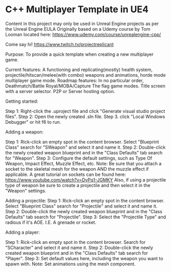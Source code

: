 # C++ Multiplayer Template in UE4
Content in this project may only be used in Unreal Engine projects as per the Unreal Engine EULA
Originally based on a Udemy course by Tom Looman located here: https://www.udemy.com/course/unrealengine-cpp/

Come say hi! https://www.twitch.tv/projectreplicant

Purpose: To provide a quick template when creating a new multiplayer game.

Current features: A functioning and replicating(mostly) health system, projectile/hitscan/melee(with combo) weapons and animations, horde mode multiplayer game mode.
Roadmap features: In no particular order, Deathmatch/Battle Royal/MOBA/Capture The flag game modes. Title screen with a server selector. P2P or Server hosting option.

Getting started:

Step 1: Right-click the .uproject file and click "Generate visual studio project files".
Step 2: Open the newly created .sln file.
Step 3. click "Local Windows Debugger" or hit f6 to run.

Adding a weapon:

Step 1: Rick-click an empty spot in the content browser. Select "Blueprint Class" search for "SWeapon" and select it and name it.
Step 2: Double-click the newly created weapon blueprint and in the "Class Defaults" tab search for "Weapon".
Step 3: Configure the default settings, such as Type Of Weapon, Impact Effect, Muzzle Effect, etc.
Note: Be sure that you attach a socket to the skeletal mesh for the weapon AND the muzzle effect if applicable. A great tutorial on sockets can be found here: https://www.youtube.com/watch?v=DyPq1-JGMKY
Also, if using a projectile type of weapon be sure to create a projectile and then select it in the "Weapon" settings.

Adding a projectile:
Step 1: Rick-click an empty spot in the content browser. Select "Blueprint Class" search for "Projectile" and select it and name it.
Step 2: Double-click the newly created weapon blueprint and in the "Class Defaults" tab search for "Projectile".
Step 3: Select the "Projectile Type" and radious if it's AOE. I.E. A grenade or rocket.

Adding a player:

Step 1: Rick-click an empty spot in the content browser. Search for "SCharacter" and select it and name it.
Step 2: Double-click the newly created weapon blueprint and in the "Class Defaults" tab search for "Player".
Step 3: Set default values here, including the weapon you want to spawn with.
Note: Set animations using the mesh component.
